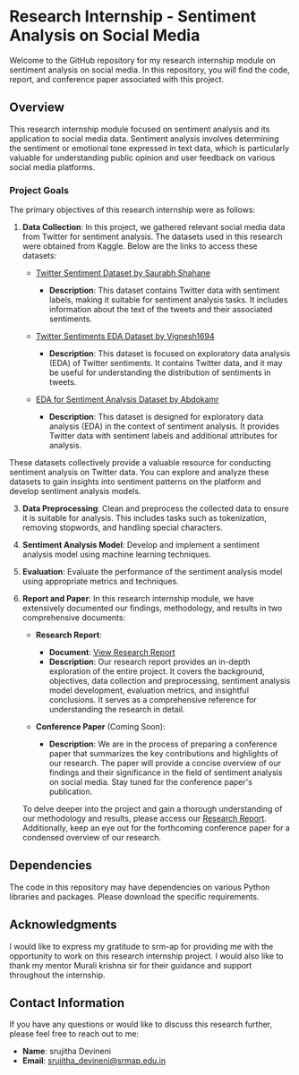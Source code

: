 # Research Internship - Sentiment Analysis on Social Media

Welcome to the GitHub repository for my research internship module on sentiment analysis on social media. In this repository, you will find the code, report, and conference paper associated with this project.

## Overview

This research internship module focused on sentiment analysis and its application to social media data. Sentiment analysis involves determining the sentiment or emotional tone expressed in text data, which is particularly valuable for understanding public opinion and user feedback on various social media platforms.

### Project Goals

The primary objectives of this research internship were as follows:

1. **Data Collection**: In this project, we gathered relevant social media data from Twitter for sentiment analysis. The datasets used in this research were obtained from Kaggle. Below are the links to access these datasets:

   - [Twitter Sentiment Dataset by Saurabh Shahane](https://www.kaggle.com/datasets/saurabhshahane/twitter-sentiment-dataset)
     - **Description**: This dataset contains Twitter data with sentiment labels, making it suitable for sentiment analysis tasks. It includes information about the text of the tweets and their associated sentiments.
   
   - [Twitter Sentiments EDA Dataset by Vignesh1694](https://www.kaggle.com/code/vignesh1694/eda-twitter-sentiments)
     - **Description**: This dataset is focused on exploratory data analysis (EDA) of Twitter sentiments. It contains Twitter data, and it may be useful for understanding the distribution of sentiments in tweets.
   

   - [EDA for Sentiment Analysis Dataset by Abdokamr](https://www.kaggle.com/code/abdokamr/eda-for-sentiment-analysis)
     - **Description**: This dataset is designed for exploratory data analysis (EDA) in the context of sentiment analysis. It provides Twitter data with sentiment labels and additional attributes for analysis.
   

These datasets collectively provide a valuable resource for conducting sentiment analysis on Twitter data. You can explore and analyze these datasets to gain insights into sentiment patterns on the platform and develop sentiment analysis models.



3. **Data Preprocessing**: Clean and preprocess the collected data to ensure it is suitable for analysis. This includes tasks such as tokenization, removing stopwords, and handling special characters.

4. **Sentiment Analysis Model**: Develop and implement a sentiment analysis model using machine learning techniques. 

5. **Evaluation**: Evaluate the performance of the sentiment analysis model using appropriate metrics and techniques. 

6. **Report and Paper**: In this research internship module, we have extensively documented our findings, methodology, and results in two comprehensive documents:
   - **Research Report**:
     - **Document**: [View Research Report](https://github.com/srujithadevineni11/Sentiment_analysis/blob/main/word%20report_final%20(2).docx)
     - **Description**: Our research report provides an in-depth exploration of the entire project. It covers the background, objectives, data collection and preprocessing, sentiment analysis model development, evaluation metrics, and insightful conclusions. It serves as a comprehensive reference for understanding the research in detail.
     
   - **Conference Paper** (Coming Soon):
     - **Description**: We are in the process of preparing a conference paper that summarizes the key contributions and highlights of our research. The paper will provide a concise overview of our findings and their significance in the field of sentiment analysis on social media. Stay tuned for the conference paper's publication.

   To delve deeper into the project and gain a thorough understanding of our methodology and results, please access our [Research Report](https://github.com/srujithadevineni11/Sentiment_analysis/blob/main/Sentiment%20Analysis%20detailed%20report.docx%20(1).pdf). Additionally, keep an eye out for the forthcoming conference paper for a condensed overview of our research.


## Dependencies

The code in this repository may have dependencies on various Python libraries and packages. Please download the specific requirements.

## Acknowledgments

I would like to express my gratitude to srm-ap for providing me with the opportunity to work on this research internship project. I would also like to thank my mentor Murali krishna sir for their guidance and support throughout the internship.

## Contact Information

If you have any questions or would like to discuss this research further, please feel free to reach out to me:

- **Name**: srujitha Devineni
- **Email**: srujitha_devineni@srmap.edu.in

